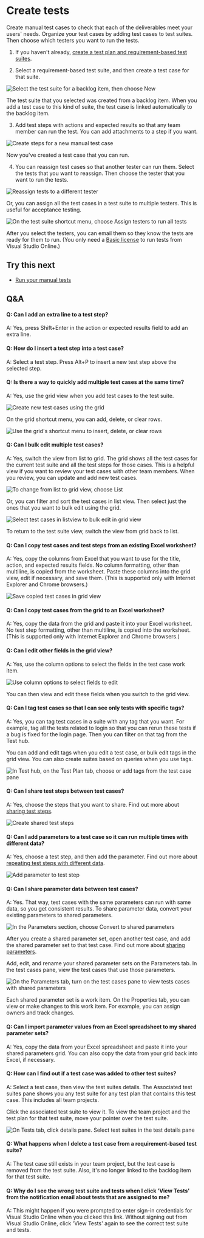 <properties
	pageTitle="Create tests"
  description="Create tests"
  services="visual-studio-online"
  documentationCenter = ""
  authors="terryaustin"
  manager="terryaustin"
  editor="terryaustin" /> 


# Create tests





Create manual test cases to check that each of the deliverables 
meet your users' needs. Organize your test cases by adding test 
cases to test suites. Then choose which testers you want to run 
the tests.





1. If you haven't already, 
[create a test plan and requirement-based test suites](create-a-test-plan-vs.md).

2. Select a requirement-based test suite, and then create a 
test case for that suite.







![Select the test suite for a backlog item, then choose New](./media/create-tests-vs/CreateTest_1.png)







The test suite that you selected was created from a backlog item. 
When you add a test case to this kind of suite, the test case is 
linked automatically to the backlog item.

3. Add test steps with actions and expected results so that 
any team member can run the test. You can add attachments to 
a step if you want.







![Create steps for a new manual test case](./media/create-tests-vs/CreateTest_3.png)







Now you've created a test case that you can run.

4. You can reassign test cases so that another tester can 
run them. Select the tests that you want to reassign. Then 
choose the tester that you want to run the tests.







![Reassign tests to a different tester](./media/create-tests-vs/AssignTester.png)







Or, you can assign all the test cases in a test suite to multiple testers. 
This is useful for acceptance testing.







![On the test suite shortcut menu, choose Assign testers to run all tests](./media/create-tests-vs/AssignMultipleTesters.png)







After you select the testers, you can email them so they
know the tests are ready for them to run. (You only need a 
[Basic license](https://www.visualstudio.com/products/visual-studio-online-Basic-vs)
to run tests from Visual Studio Online.)



## Try this next



- [Run your manual tests](run-tests-vs.md)



## Q&amp;A



#### Q:  Can I add an extra line to a test step?





A:  Yes, press Shift+Enter in the action or expected 
results field to add an extra line.





#### Q:  How do I insert a test step into a test case?





A:  Select a test step. Press Alt+P to insert a new test step 
above the selected step.





#### Q:  Is there a way to quickly add multiple test cases at the same time?





A:  Yes, use the grid view when you add test cases to 
the test suite.







![Create new test cases using the grid](./media/create-tests-vs/NewTestCasesUsingGrid.png)







On the grid shortcut menu, you can add, delete, or clear rows.







![Use the grid's shortcut menu to insert, delete, or clear rows](./media/create-tests-vs/GridContextMenu.png)





#### Q:  Can I bulk edit multiple test cases?





A:  Yes, switch the view from list to grid. The grid shows 
all the test cases for the current test suite and all the 
test steps for those cases. This is a helpful view if you 
want to review your test cases with other team members. 
When you review, you can update and add new test cases.







![To change from list to grid view, choose List ](./media/create-tests-vs/ChangeToGridView.png)







Or, you can filter and sort the test cases in list view. Then select 
just the ones that you want to bulk edit using the grid.







![Select test cases in listview to bulk edit in grid view](./media/create-tests-vs/GridEditSelected.png)







To return to the test suite view, switch the view 
from grid back to list.





#### Q:  Can I copy test cases and test steps from an existing Excel worksheet?





A:  Yes, copy the columns from Excel that you want to use for 
the title, action, and expected results fields. No column 
formatting, other than multiline, is copied from the
worksheet. Paste these columns into the grid view, 
edit if necessary, and save them. (This is supported only with 
Internet Explorer and Chrome browsers.)







![Save copied test cases in grid view](./media/create-tests-vs/SaveTestCasesInGrid.png)





#### Q:  Can I copy test cases from the grid to an Excel worksheet?





A:  Yes, copy the data from the grid and paste it into your 
Excel worksheet. No test step formatting, other than multiline, 
is copied into the worksheet. (This is supported only 
with Internet Explorer and Chrome browsers.)





#### Q:  Can I edit other fields in the grid view?





A:  Yes, use the column options to select the fields in the test 
case work item.







![Use column options to select fields to edit](./media/create-tests-vs/UseColumnOptionsForGrid.png)







You can then view and edit these fields when you switch to 
the grid view.





#### Q:  Can I tag test cases so that I can see only tests with specific tags?





A:  Yes, you can tag test cases in a suite with any tag that 
you want. For example, tag all the tests related to login so that 
you can rerun these tests if a bug is fixed for the login page. 
Then you can filter on that tag from the Test hub.







You can add and edit tags when you edit a test case, or bulk edit tags 
in the grid view. You can also create suites based on queries when
you use tags.







![In Test hub, on the Test Plan tab, choose or add tags from the test case pane](./media/create-tests-vs/TestHubTags.png)





#### Q:  Can I share test steps between test cases?





A:  Yes, choose the steps that you want to share. Find out more about 
[sharing test steps](https://msdn.microsoft.com/library/dd286655.aspx).







![Create shared test steps](./media/create-tests-vs/CreateSharedSteps.png)





#### Q:  Can I add parameters to a test case so it can run multiple times with different data?





A:  Yes, choose a test step, and then add the parameter. Find out more about
[repeating test steps with different data](https://msdn.microsoft.com/library/dd997832.aspx).







![Add parameter to test step](./media/create-tests-vs/AddParameters1.png)





#### Q:  Can I share parameter data between test cases?





A:  Yes. That way, test cases with the same parameters can run with same data, 
so you get consistent results. To share parameter data, convert your existing
parameters to shared parameters.







![In the Parameters section, choose Convert to shared parameters](./media/create-tests-vs/ConvertSharedParameters.png)







After you create a shared parameter set, open another test case, 
and add the shared parameter set to that test case. Find out more about 
[sharing parameters](https://msdn.microsoft.com/library/dd997832.aspx#SharedParameters).







Add, edit, and rename your shared parameter sets on the Parameters tab. 
In the test cases pane, view the test cases that use those parameters.







![On the Parameters tab, turn on the test cases pane to view tests cases with shared parameters](./media/create-tests-vs/ManageSharedParameters.png)







Each shared parameter set is a work item. On the Properties tab, 
you can view or make changes to this work item. For example, 
you can assign owners and track changes.





#### Q:  Can I import parameter values from an Excel spreadsheet to my shared parameter sets?





A:  Yes, copy the data from your Excel spreadsheet and paste it into your 
shared parameters grid. You can also copy the data from your grid back 
into Excel, if necessary.





#### Q:  How can I find out if a test case was added to other test suites?





A:  Select a test case, then view the test suites details. The Associated
test suites pane shows you any test suite for any test plan that contains 
this test case. This includes all team projects.







Click the associated test suite to view it. To view the team project and the test 
plan for that test suite, move your pointer over the test suite.







![On Tests tab, click details pane. Select test suites in the test details pane](./media/create-tests-vs/TestSuites.png)





#### Q:  What happens when I delete a test case from a requirement-based test suite?





A:  The test case still exists in your team project, but the 
test case is removed from the test suite. Also, it's no 
longer linked to the backlog item for that test suite.













#### Q:  Why do I see the wrong test suite and tests when I click 'View Tests' from the notification email about tests that are assigned to me?





A:  This might happen if you were prompted to enter sign-in 
credentials for Visual Studio Online when you clicked this link. 
Without signing out from Visual Studio Online, click 'View Tests' 
again to see the correct test suite and tests.

